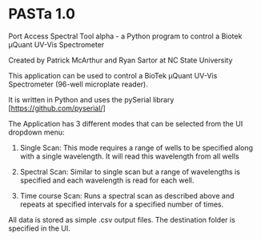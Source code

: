 # PASTa 1.0 
Port Access Spectral Tool alpha - a Python program to control a Biotek μQuant UV-Vis Spectrometer

Created by Patrick McArthur and Ryan Sartor at NC State University

This application can be used to control a BioTek μQuant UV-Vis Spectrometer (96-well microplate reader).

It is written in Python and uses the pySerial library [https://github.com/pyserial/]

The Application has 3 different modes that can be selected from the UI dropdown menu:
1) Single Scan:
   This mode requires a range of wells to be specified along with a single wavelength. It will read this wavelength from all wells

2) Spectral Scan:
   Similar to single scan but a range of wavelengths is specified and each wavelength is read for each well.

3) Time course Scan:
   Runs a spectral scan as described above and repeats at specified intervals for a specified number of times.

All data is stored as simple .csv output files. The destination folder is specified in the UI.
